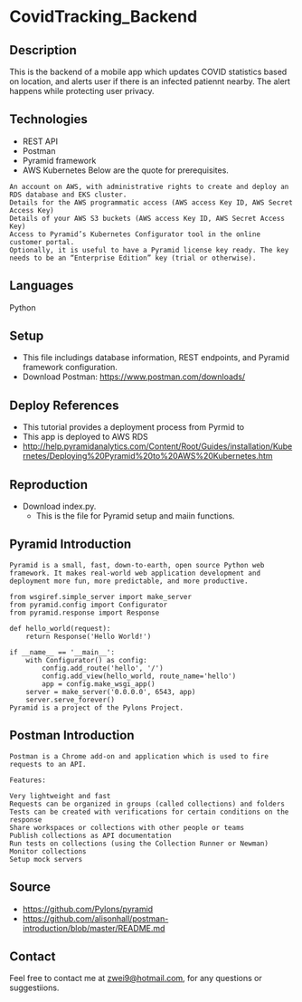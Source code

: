# CovidTracking_Backend

## Description
This is the backend of a mobile app which updates COVID statistics based on location, and alerts user if there is an infected patiennt nearby. The alert happens while protecting user privacy.

## Technologies
- REST API
- Postman
- Pyramid framework
- AWS Kubernetes
Below are the quote for prerequisites.
```
An account on AWS, with administrative rights to create and deploy an RDS database and EKS cluster.
Details for the AWS programmatic access (AWS access Key ID, AWS Secret Access Key)
Details of your AWS S3 buckets (AWS access Key ID, AWS Secret Access Key)
Access to Pyramid’s Kubernetes Configurator tool in the online customer portal.
Optionally, it is useful to have a Pyramid license key ready. The key needs to be an “Enterprise Edition” key (trial or otherwise).
```

## Languages
Python

## Setup
- This file includings database information, REST endpoints, and Pyramid framework configuration.
- Download Postman: https://www.postman.com/downloads/

## Deploy References
- This tutorial provides a deployment process from Pyrmid to 
- This app is deployed to AWS RDS
- http://help.pyramidanalytics.com/Content/Root/Guides/installation/Kubernetes/Deploying%20Pyramid%20to%20AWS%20Kubernetes.htm


## Reproduction
- Download index.py.
  - This is the file for Pyramid setup and maiin functions.

## Pyramid Introduction
```
Pyramid is a small, fast, down-to-earth, open source Python web framework. It makes real-world web application development and deployment more fun, more predictable, and more productive.

from wsgiref.simple_server import make_server
from pyramid.config import Configurator
from pyramid.response import Response

def hello_world(request):
    return Response('Hello World!')

if __name__ == '__main__':
    with Configurator() as config:
        config.add_route('hello', '/')
        config.add_view(hello_world, route_name='hello')
        app = config.make_wsgi_app()
    server = make_server('0.0.0.0', 6543, app)
    server.serve_forever()
Pyramid is a project of the Pylons Project.
```

## Postman Introduction
```
Postman is a Chrome add-on and application which is used to fire requests to an API.

Features:

Very lightweight and fast
Requests can be organized in groups (called collections) and folders
Tests can be created with verifications for certain conditions on the response
Share workspaces or collections with other people or teams
Publish collections as API documentation
Run tests on collections (using the Collection Runner or Newman)
Monitor collections
Setup mock servers
```

## Source
- https://github.com/Pylons/pyramid
- https://github.com/alisonhall/postman-introduction/blob/master/README.md


## Contact
Feel free to contact me at zwei9@hotmail.com, for any questions or suggestiions.

